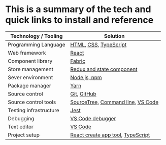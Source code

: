 # This is a summary of the tech and quick links to install and reference

| Technology / Tooling | Solution |
|---|---|
| Programming Language   | [HTML](https://www.w3schools.com/html/default.asp), [CSS](https://www.w3schools.com/css/default.asp), [TypeScript](https://www.typescriptlang.org/) |
| Web framework | [React](https://reactjs.org/) |
| Component library | [Fabric](https://developer.microsoft.com/en-us/fabric#/) |
| Store management | [Redux and state component](https://redux.js.org/)|
| Sever environment | [Node.js, npm](https://www.npmjs.com/)|
| Package manager | [Yarn](https://yarnpkg.com/en/) |
| Source control | [Git](https://git-scm.com/), [GitHub](https://github.com/) |
| Source control tools | [SourceTree](https://www.sourcetreeapp.com/), [Command line](https://git-scm.com/book/en/v2/Getting-Started-The-Command-Line), [VS Code](https://code.visualstudio.com/Docs/editor/versioncontrol)|
| Testing infrastructure | [Jest](https://jestjs.io/) |
| Debugging | [VS Code debugger](https://code.visualstudio.com/Docs/editor/debugging) |
| Text editor | [VS Code](https://code.visualstudio.com/) |
| Project setup | [React create app tool](https://reactjs.org/docs/create-a-new-react-app.html), [TypeScript](https://create-react-app.dev/docs/adding-typescript/) |
